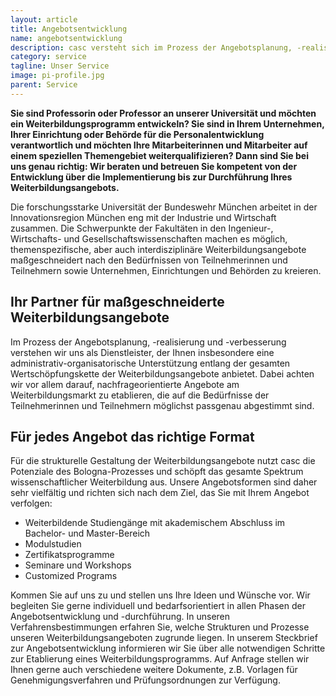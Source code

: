 ```yaml
---
layout: article
title: Angebotsentwicklung
name: angebotsentwicklung
description: casc versteht sich im Prozess der Angebotsplanung, -realisierung und -verbesserung als Dienstleister, der akademischen Verantwortlichen und Unternehmen insbesondere eine administrativ-organisatorische Unterstützung entlang der gesamten Wertschöpfungskette der Weiterbildungsangebote anbietet.
category: service
tagline: Unser Service
image: pi-profile.jpg
parent: Service
---
```



**Sie sind Professorin oder Professor an unserer Universität und möchten ein Weiterbildungsprogramm entwickeln? Sie sind in Ihrem Unternehmen, Ihrer Einrichtung oder Behörde für die Personalentwicklung verantwortlich und möchten Ihre Mitarbeiterinnen und Mitarbeiter auf einem speziellen Themengebiet weiterqualifizieren? Dann sind Sie bei uns genau richtig: Wir beraten und betreuen Sie kompetent von der Entwicklung über die Implementierung bis zur Durchführung Ihres Weiterbildungsangebots.**

Die forschungsstarke Universität der Bundeswehr München arbeitet in der Innovationsregion München eng mit der Industrie und Wirtschaft zusammen. Die Schwerpunkte der Fakultäten in den Ingenieur-, Wirtschafts- und Gesellschaftswissenschaften machen es möglich, themenspezifische, aber auch interdisziplinäre Weiterbildungsangebote maßgeschneidert nach den Bedürfnissen von Teilnehmerinnen und Teilnehmern sowie Unternehmen, Einrichtungen und Behörden zu kreieren. 

## Ihr Partner für maßgeschneiderte Weiterbildungsangebote

Im Prozess der Angebotsplanung, -realisierung und -verbesserung verstehen wir uns als Dienstleister, der Ihnen insbesondere eine administrativ-organisatorische Unterstützung entlang der gesamten Wertschöpfungskette der Weiterbildungsangebote anbietet. Dabei achten wir vor allem darauf, nachfrageorientierte Angebote am Weiterbildungsmarkt zu etablieren, die auf die Bedürfnisse der Teilnehmerinnen und Teilnehmern möglichst passgenau abgestimmt sind.

## Für jedes Angebot das richtige Format

Für die strukturelle Gestaltung der Weiterbildungsangebote nutzt casc die Potenziale des Bologna-Prozesses und schöpft das gesamte Spektrum wissenschaftlicher Weiterbildung aus. Unsere Angebotsformen sind daher sehr vielfältig und richten sich nach dem Ziel, das Sie mit Ihrem Angebot verfolgen:

* Weiterbildende Studiengänge mit akademischem Abschluss im Bachelor- und Master-Bereich
* Modulstudien
* Zertifikatsprogramme
* Seminare und Workshops 
* Customized Programs

Kommen Sie auf uns zu und stellen uns Ihre Ideen und Wünsche vor. Wir begleiten Sie gerne individuell und bedarfsorientiert in allen Phasen der Angebotsentwicklung und -durchführung. In unseren Verfahrensbestimmungen erfahren Sie, welche Strukturen und Prozesse unseren Weiterbildungsangeboten zugrunde liegen. In unserem Steckbrief zur Angebotsentwicklung informieren wir Sie über alle notwendigen Schritte zur Etablierung eines Weiterbildungsprogramms. Auf Anfrage stellen wir Ihnen gerne auch verschiedene weitere Dokumente, z.B. Vorlagen für Genehmigungsverfahren und Prüfungsordnungen zur Verfügung.
